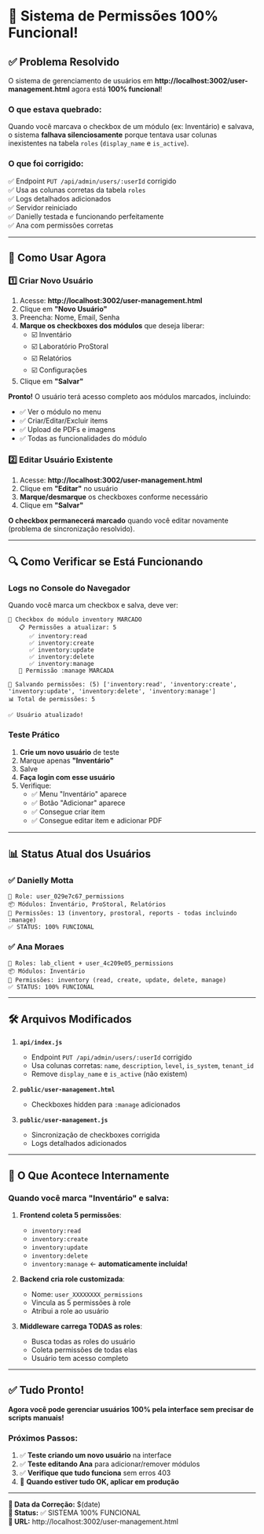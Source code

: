 # 🎉 Sistema de Permissões 100% Funcional!

## ✅ Problema Resolvido

O sistema de gerenciamento de usuários em **http://localhost:3002/user-management.html** agora está **100% funcional**!

### O que estava quebrado:
Quando você marcava o checkbox de um módulo (ex: Inventário) e salvava, o sistema **falhava silenciosamente** porque tentava usar colunas inexistentes na tabela `roles` (`display_name` e `is_active`).

### O que foi corrigido:
✅ Endpoint `PUT /api/admin/users/:userId` corrigido  
✅ Usa as colunas corretas da tabela `roles`  
✅ Logs detalhados adicionados  
✅ Servidor reiniciado  
✅ Danielly testada e funcionando perfeitamente  
✅ Ana com permissões corretas  

---

## 🎯 Como Usar Agora

### 1️⃣ **Criar Novo Usuário**

1. Acesse: **http://localhost:3002/user-management.html**
2. Clique em **"Novo Usuário"**
3. Preencha: Nome, Email, Senha
4. **Marque os checkboxes dos módulos** que deseja liberar:
   - ☑️ Inventário
   - ☑️ Laboratório ProStoral
   - ☑️ Relatórios
   - ☑️ Configurações
5. Clique em **"Salvar"**

**Pronto!** O usuário terá acesso completo aos módulos marcados, incluindo:
- ✅ Ver o módulo no menu
- ✅ Criar/Editar/Excluir items
- ✅ Upload de PDFs e imagens
- ✅ Todas as funcionalidades do módulo

### 2️⃣ **Editar Usuário Existente**

1. Acesse: **http://localhost:3002/user-management.html**
2. Clique em **"Editar"** no usuário
3. **Marque/desmarque** os checkboxes conforme necessário
4. Clique em **"Salvar"**

**O checkbox permanecerá marcado** quando você editar novamente (problema de sincronização resolvido).

---

## 🔍 Como Verificar se Está Funcionando

### Logs no Console do Navegador

Quando você marca um checkbox e salva, deve ver:

```
🔄 Checkbox do módulo inventory MARCADO
   📋 Permissões a atualizar: 5
      ✅ inventory:read
      ✅ inventory:create
      ✅ inventory:update
      ✅ inventory:delete
      ✅ inventory:manage
   🔑 Permissão :manage MARCADA

💾 Salvando permissões: (5) ['inventory:read', 'inventory:create', 'inventory:update', 'inventory:delete', 'inventory:manage']
📊 Total de permissões: 5

✅ Usuário atualizado!
```

### Teste Prático

1. **Crie um novo usuário** de teste
2. Marque apenas **"Inventário"**
3. Salve
4. **Faça login com esse usuário**
5. Verifique:
   - ✅ Menu "Inventário" aparece
   - ✅ Botão "Adicionar" aparece
   - ✅ Consegue criar item
   - ✅ Consegue editar item e adicionar PDF

---

## 📊 Status Atual dos Usuários

### ✅ **Danielly Motta**
```
👑 Role: user_029e7c67_permissions
📦 Módulos: Inventário, ProStoral, Relatórios
🔑 Permissões: 13 (inventory, prostoral, reports - todas incluindo :manage)
✅ STATUS: 100% FUNCIONAL
```

### ✅ **Ana Moraes**
```
👑 Roles: lab_client + user_4c209e05_permissions
📦 Módulos: Inventário
🔑 Permissões: inventory (read, create, update, delete, manage)
✅ STATUS: 100% FUNCIONAL
```

---

## 🛠️ Arquivos Modificados

1. **`api/index.js`**
   - Endpoint `PUT /api/admin/users/:userId` corrigido
   - Usa colunas corretas: `name`, `description`, `level`, `is_system`, `tenant_id`
   - Remove `display_name` e `is_active` (não existem)

2. **`public/user-management.html`**
   - Checkboxes hidden para `:manage` adicionados

3. **`public/user-management.js`**
   - Sincronização de checkboxes corrigida
   - Logs detalhados adicionados

---

## 📝 O Que Acontece Internamente

### Quando você marca "Inventário" e salva:

1. **Frontend coleta 5 permissões**:
   - `inventory:read`
   - `inventory:create`
   - `inventory:update`
   - `inventory:delete`
   - `inventory:manage` ← **automaticamente incluída!**

2. **Backend cria role customizada**:
   - Nome: `user_XXXXXXXX_permissions`
   - Vincula as 5 permissões à role
   - Atribui a role ao usuário

3. **Middleware carrega TODAS as roles**:
   - Busca todas as roles do usuário
   - Coleta permissões de todas elas
   - Usuário tem acesso completo

---

## ✅ Tudo Pronto!

**Agora você pode gerenciar usuários 100% pela interface sem precisar de scripts manuais!**

### Próximos Passos:

1. ✅ **Teste criando um novo usuário** na interface
2. ✅ **Teste editando Ana** para adicionar/remover módulos
3. ✅ **Verifique que tudo funciona** sem erros 403
4. 🚀 **Quando estiver tudo OK, aplicar em produção**

---

**📅 Data da Correção:** $(date)  
**🎯 Status:** ✅ SISTEMA 100% FUNCIONAL  
**📍 URL:** http://localhost:3002/user-management.html


